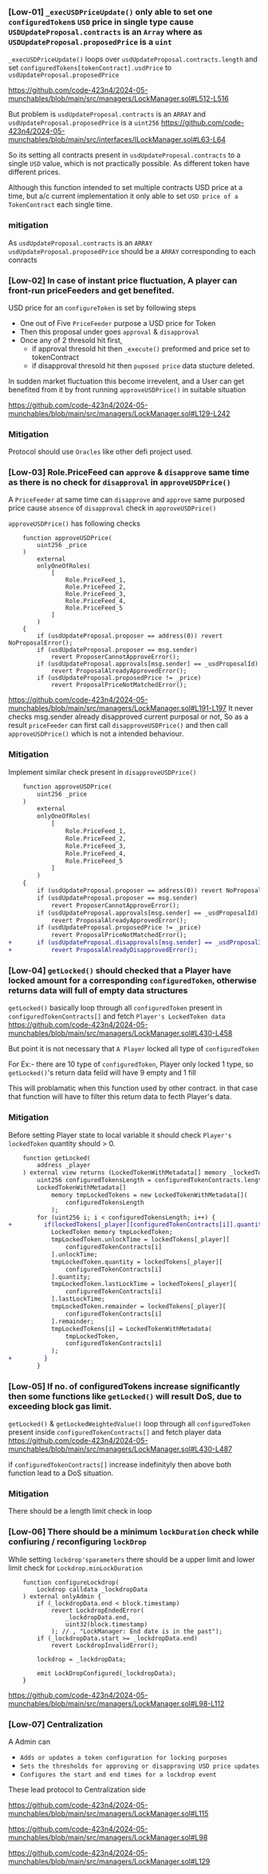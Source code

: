 ### [Low-01] `_execUSDPriceUpdate()` only able to set one `configuredToken`s `USD` price in single type cause `USDUpdateProposal.contracts` is an `Array` where as `USDUpdateProposal.proposedPrice` is a `uint`

`_execUSDPriceUpdate()` loops over `usdUpdateProposal.contracts.length` and set `configuredTokens[tokenContract].usdPrice` to `usdUpdateProposal.proposedPrice`

https://github.com/code-423n4/2024-05-munchables/blob/main/src/managers/LockManager.sol#L512-L516

But problem is `usdUpdateProposal.contracts` is an `ARRAY` and `usdUpdateProposal.proposedPrice` is a `uint256`
https://github.com/code-423n4/2024-05-munchables/blob/main/src/interfaces/ILockManager.sol#L63-L64

So its setting all contracts present in `usdUpdateProposal.contracts` to a single `USD` value, which is not practically possible. As different token have different prices.

Although this function intended to set multiple contracts USD price at a time, but a/c current implementation it only able to set `USD price of a TokenContract` each single time.

### mitigation
As `usdUpdateProposal.contracts` is an `ARRAY`
`usdUpdateProposal.proposedPrice` should be a `ARRAY` corresponding to each conracts


### [Low-02] In case of instant price fluctuation, A player can front-run priceFeeders and get benefited.

USD price for an `configureToken` is set by following steps
- One out of Five `PriceFeeder` purpose a USD price for Token
- Then this proposal under goes `approval` & `disapproval`
- Once any of 2 thresold hit first, 
    - if approval thresold hit then `_execute()` preformed and price set to tokenContract
    - if disapproval thresold hit then `puposed price` data stucture deleted.

In sudden market fluctuation this become irrevelent, and a User can get benefited from it by front running `approveUSDPrice()` in suitable situation

https://github.com/code-423n4/2024-05-munchables/blob/main/src/managers/LockManager.sol#L129-L242

### Mitigation
Protocol should use `Oracles` like other defi project used.  

### [Low-03] Role.PriceFeed can `approve` & `disapprove` same time as there is no check for `disapproval` in `approveUSDPrice()`

A `PriceFeeder` at same time can `disapprove` and `approve` same purposed price cause `absence` of `disapproval` check in `approveUSDPrice()`

`approveUSDPrice()` has following checks
```solidity
    function approveUSDPrice(
        uint256 _price
    )
        external
        onlyOneOfRoles(
            [
                Role.PriceFeed_1,
                Role.PriceFeed_2,
                Role.PriceFeed_3,
                Role.PriceFeed_4,
                Role.PriceFeed_5
            ]
        )
    {
        if (usdUpdateProposal.proposer == address(0)) revert NoProposalError();
        if (usdUpdateProposal.proposer == msg.sender)
            revert ProposerCannotApproveError();
        if (usdUpdateProposal.approvals[msg.sender] == _usdProposalId) 
            revert ProposalAlreadyApprovedError();
        if (usdUpdateProposal.proposedPrice != _price)
            revert ProposalPriceNotMatchedError();
```
https://github.com/code-423n4/2024-05-munchables/blob/main/src/managers/LockManager.sol#L191-L197
It never checks msg.sender already disapproved current purposal or not,
So as a result `priceFeeder` can first call `disapproveUSDPrice()` and then call `approveUSDPrice()` which is not a intended behaviour.

### Mitigation
Implement similar check present in `disapproveUSDPrice()`
```diff
    function approveUSDPrice(
        uint256 _price
    )
        external
        onlyOneOfRoles(
            [
                Role.PriceFeed_1,
                Role.PriceFeed_2,
                Role.PriceFeed_3,
                Role.PriceFeed_4,
                Role.PriceFeed_5
            ]
        )
    {
        if (usdUpdateProposal.proposer == address(0)) revert NoProposalError();
        if (usdUpdateProposal.proposer == msg.sender)
            revert ProposerCannotApproveError();
        if (usdUpdateProposal.approvals[msg.sender] == _usdProposalId) 
            revert ProposalAlreadyApprovedError();
        if (usdUpdateProposal.proposedPrice != _price)
            revert ProposalPriceNotMatchedError();
+       if (usdUpdateProposal.disapprovals[msg.sender] == _usdProposalId)
+           revert ProposalAlreadyDisapprovedError();
```

### [Low-04] `getLocked()` should checked that a Player have locked amount for a corresponding `configuredToken`, otherwise returns data will full of empty data structures

`getLocked()` basically loop through all `configuredToken` present in `configuredTokenContracts[]` and fetch `Player's LockedToken data`
https://github.com/code-423n4/2024-05-munchables/blob/main/src/managers/LockManager.sol#L430-L458

But point it is not necessary that `A Player` locked all type of `configuredToken`

For Ex:- there are 10 type of `configuredToken`, Player only locked 1 type, so `getLocked()`'s return data feild will have 9 empty and 1 fill

This will problamatic when this function used by other contract. in that case that function will have to filter this return data to fecth Player's data.

### Mitigation
Before setting Player state to local variable it should check `Player's lockedToken` quantity should > 0.

```diff
    function getLocked(
        address _player
    ) external view returns (LockedTokenWithMetadata[] memory _lockedTokens) {
        uint256 configuredTokensLength = configuredTokenContracts.length; // @audit if array increased significantly then could be DOSed
        LockedTokenWithMetadata[]
            memory tmpLockedTokens = new LockedTokenWithMetadata[](
                configuredTokensLength
            );
        for (uint256 i; i < configuredTokensLength; i++) {
+         if(lockedTokens[_player][configuredTokenContracts[i]].quantity > 0){
            LockedToken memory tmpLockedToken;
            tmpLockedToken.unlockTime = lockedTokens[_player][
                configuredTokenContracts[i]
            ].unlockTime; 
            tmpLockedToken.quantity = lockedTokens[_player][
                configuredTokenContracts[i]
            ].quantity;
            tmpLockedToken.lastLockTime = lockedTokens[_player][
                configuredTokenContracts[i]
            ].lastLockTime;
            tmpLockedToken.remainder = lockedTokens[_player][
                configuredTokenContracts[i]
            ].remainder;
            tmpLockedTokens[i] = LockedTokenWithMetadata(
                tmpLockedToken,
                configuredTokenContracts[i]
            );
+         }
        }
```

### [Low-05] If no. of configuredTokens increase significantly then some functions like `getLocked()` will result DoS, due to exceeding block gas limit.

`getLocked()` & `getLockedWeightedValue()` loop through all `configuredToken` present inside `configuredTokenContracts[]` and fetch player data
https://github.com/code-423n4/2024-05-munchables/blob/main/src/managers/LockManager.sol#L430-L487

if `configuredTokenContracts[]` increase indefinityly then above both function lead to a DoS situation.

### Mitigation
There should be a length limit check in loop

### [Low-06] There should be a minimum `lockDuration` check while confiuring / reconfiguring `lockDrop`

While setting `lockdrop'sparameters` there should be a upper limit and lower limit check for `Lockdrop.minLockDuration`
```solidity
    function configureLockdrop(
        Lockdrop calldata _lockdropData
    ) external onlyAdmin {
        if (_lockdropData.end < block.timestamp)
            revert LockdropEndedError(
                _lockdropData.end,
                uint32(block.timestamp)
            ); // , "LockManager: End date is in the past");
        if (_lockdropData.start >= _lockdropData.end)
            revert LockdropInvalidError();

        lockdrop = _lockdropData;

        emit LockDropConfigured(_lockdropData);
    }
```
https://github.com/code-423n4/2024-05-munchables/blob/main/src/managers/LockManager.sol#L98-L112

### [Low-07] Centralization
A Admin can 
- `Adds or updates a token configuration for locking purposes` 
- `Sets the thresholds for approving or disapproving USD price updates`
- `Configures the start and end times for a lockdrop event`

These lead protocol to Centralization side

https://github.com/code-423n4/2024-05-munchables/blob/main/src/managers/LockManager.sol#L115

https://github.com/code-423n4/2024-05-munchables/blob/main/src/managers/LockManager.sol#L98

https://github.com/code-423n4/2024-05-munchables/blob/main/src/managers/LockManager.sol#L129